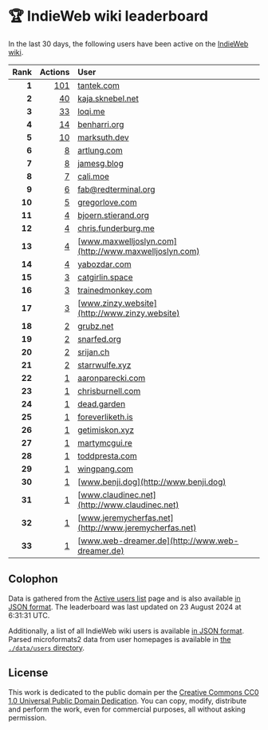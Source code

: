 # 🏆 IndieWeb wiki leaderboard

In the last 30 days, the following users have been active on the [IndieWeb wiki](https://indieweb.org).

| Rank | Actions | User |
|-----:|--------:|:-----|
| **1** | [101](https://indieweb.org/Special:Contributions/Tantek.com) | [tantek.com](http://tantek.com) |
| **2** | [40](https://indieweb.org/Special:Contributions/Kaja.sknebel.net) | [kaja.sknebel.net](http://kaja.sknebel.net) |
| **3** | [33](https://indieweb.org/Special:Contributions/Loqi.me) | [loqi.me](http://loqi.me) |
| **4** | [14](https://indieweb.org/Special:Contributions/Benharri.org) | [benharri.org](http://benharri.org) |
| **5** | [10](https://indieweb.org/Special:Contributions/Marksuth.dev) | [marksuth.dev](http://marksuth.dev) |
| **6** | [8](https://indieweb.org/Special:Contributions/Artlung.com) | [artlung.com](http://artlung.com) |
| **7** | [8](https://indieweb.org/Special:Contributions/Jamesg.blog) | [jamesg.blog](http://jamesg.blog) |
| **8** | [7](https://indieweb.org/Special:Contributions/Cali.moe) | [cali.moe](http://cali.moe) |
| **9** | [6](https://indieweb.org/Special:Contributions/Fab@redterminal.org) | [fab@redterminal.org](http://fab@redterminal.org) |
| **10** | [5](https://indieweb.org/Special:Contributions/Gregorlove.com) | [gregorlove.com](http://gregorlove.com) |
| **11** | [4](https://indieweb.org/Special:Contributions/Bjoern.stierand.org) | [bjoern.stierand.org](http://bjoern.stierand.org) |
| **12** | [4](https://indieweb.org/Special:Contributions/Chris.funderburg.me) | [chris.funderburg.me](http://chris.funderburg.me) |
| **13** | [4](https://indieweb.org/Special:Contributions/Www.maxwelljoslyn.com) | [www.maxwelljoslyn.com](http://www.maxwelljoslyn.com) |
| **14** | [4](https://indieweb.org/Special:Contributions/Yabozdar.com) | [yabozdar.com](http://yabozdar.com) |
| **15** | [3](https://indieweb.org/Special:Contributions/Catgirlin.space) | [catgirlin.space](http://catgirlin.space) |
| **16** | [3](https://indieweb.org/Special:Contributions/Trainedmonkey.com) | [trainedmonkey.com](http://trainedmonkey.com) |
| **17** | [3](https://indieweb.org/Special:Contributions/Www.zinzy.website) | [www.zinzy.website](http://www.zinzy.website) |
| **18** | [2](https://indieweb.org/Special:Contributions/Grubz.net) | [grubz.net](http://grubz.net) |
| **19** | [2](https://indieweb.org/Special:Contributions/Snarfed.org) | [snarfed.org](http://snarfed.org) |
| **20** | [2](https://indieweb.org/Special:Contributions/Srijan.ch) | [srijan.ch](http://srijan.ch) |
| **21** | [2](https://indieweb.org/Special:Contributions/Starrwulfe.xyz) | [starrwulfe.xyz](http://starrwulfe.xyz) |
| **22** | [1](https://indieweb.org/Special:Contributions/Aaronparecki.com) | [aaronparecki.com](http://aaronparecki.com) |
| **23** | [1](https://indieweb.org/Special:Contributions/Chrisburnell.com) | [chrisburnell.com](http://chrisburnell.com) |
| **24** | [1](https://indieweb.org/Special:Contributions/Dead.garden) | [dead.garden](http://dead.garden) |
| **25** | [1](https://indieweb.org/Special:Contributions/Foreverliketh.is) | [foreverliketh.is](http://foreverliketh.is) |
| **26** | [1](https://indieweb.org/Special:Contributions/Getimiskon.xyz) | [getimiskon.xyz](http://getimiskon.xyz) |
| **27** | [1](https://indieweb.org/Special:Contributions/Martymcgui.re) | [martymcgui.re](http://martymcgui.re) |
| **28** | [1](https://indieweb.org/Special:Contributions/Toddpresta.com) | [toddpresta.com](http://toddpresta.com) |
| **29** | [1](https://indieweb.org/Special:Contributions/Wingpang.com) | [wingpang.com](http://wingpang.com) |
| **30** | [1](https://indieweb.org/Special:Contributions/Www.benji.dog) | [www.benji.dog](http://www.benji.dog) |
| **31** | [1](https://indieweb.org/Special:Contributions/Www.claudinec.net) | [www.claudinec.net](http://www.claudinec.net) |
| **32** | [1](https://indieweb.org/Special:Contributions/Www.jeremycherfas.net) | [www.jeremycherfas.net](http://www.jeremycherfas.net) |
| **33** | [1](https://indieweb.org/Special:Contributions/Www.web-dreamer.de) | [www.web-dreamer.de](http://www.web-dreamer.de) |


## Colophon

Data is gathered from the [Active users list](https://indieweb.org/Special:ActiveUsers) page and is also available [in JSON format](https://github.com/jgarber623/indieweb-wiki-leaderboard/blob/main/data/leaderboard.json). The leaderboard was last updated on 23 August 2024 at 6:31:31 UTC.

Additionally, a list of all IndieWeb wiki users is available [in JSON format](https://github.com/jgarber623/indieweb-wiki-leaderboard/blob/main/data/users.json). Parsed microformats2 data from user homepages is available in [the `./data/users` directory](https://github.com/jgarber623/indieweb-wiki-leaderboard/blob/main/data/users).

## License

This work is dedicated to the public domain per the [Creative Commons CC0 1.0 Universal Public Domain Dedication](https://creativecommons.org/publicdomain/zero/1.0/). You can copy, modify, distribute and perform the work, even for commercial purposes, all without asking permission.
